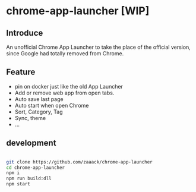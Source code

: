 # chrome-app-launcher [WIP]

## Introduce
An unofficial Chrome App Launcher to take the place of the official version, since Google had totally removed from Chrome.

## Feature

* pin on docker just like the old App Launcher
* Add or remove web app from open tabs.
* Auto save last page
* Auto start when open Chrome
* Sort, Category, Tag
* Sync, theme
* ...

## development

```sh

git clone https://github.com/zaaack/chrome-app-launcher
cd chrome-app-launcher
npm i
npm run build:dll
npm start
```
